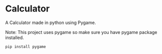 # Calculator
A Calculator made in python using Pygame.



Note:
This project uses pygame so make sure you have pygame package installed.

`pip install pygame`
